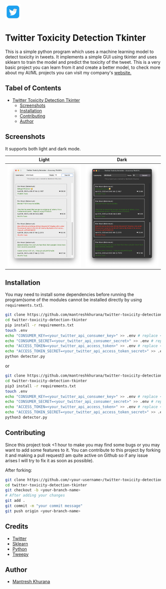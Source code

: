 <img src="./images/logo.png" width="50" height="50">

# Twitter Toxicity Detection Tkinter

This is a simple python program which uses a machine learning model to detect toxicity in tweets. It implements a simple GUI using tkinter and uses sklearn to train the model and predict the toxicity of the tweet. This is a very basic project you can learn from it and create a better model, to check more about my AI/ML projects you can visit my company's [website.](https://www.spyxpo.com/)

## Tabel of Contents

- [Twitter Toxicity Detection Tkinter](#twitter-toxicity-detection-tkinter)
  - [Screenshots](#screenshots)
  - [Installation](#installation)
  - [Contributing](#contributing)
  - [Author](#author)

## Screenshots

It supports both light and dark mode.

| Light | Dark |
| ----- | ---- |
| ![Light](./screenshots/screenshot-light.png) | ![Light](./screenshots/screenshot-dark.png)|

## Installation

You may need to install some dependencies before running the program(some of the modules cannot be installed directly by using `requirements.txt`).

```bash
git clone https://github.com/mantreshkhurana/twitter-toxicity-detection-tkinter.git
cd twitter-toxicity-detection-tkinter
pip install -r requirements.txt
touch .env
echo "CONSUMER_KEY=<your_twitter_api_consumer_key>" >> .env # replace <your_twitter_api_consumer_key> with your Twitter API consumer key
echo "CONSUMER_SECRET=<your_twitter_api_consumer_secret>" >> .env # replace <your_twitter_api_consumer_secret> with your Twitter API consumer secret
echo "ACCESS_TOKEN=<your_twitter_api_access_token>" >> .env # replace <your_twitter_api_access_token> with your Twitter API access token
echo "ACCESS_TOKEN_SECRET=<your_twitter_api_access_token_secret>" >> .env # replace <your_twitter_api_access_token_secret> with your Twitter API access token secret
python detector.py
```

or

```bash
git clone https://github.com/mantreshkhurana/twitter-toxicity-detection-tkinter.git
cd twitter-toxicity-detection-tkinter
pip3 install -r requirements.txt
touch .env
echo "CONSUMER_KEY=<your_twitter_api_consumer_key>" >> .env # replace <your_twitter_api_consumer_key> with your Twitter API consumer key
echo "CONSUMER_SECRET=<your_twitter_api_consumer_secret>" >> .env # replace <your_twitter_api_consumer_secret> with your Twitter API consumer secret
echo "ACCESS_TOKEN=<your_twitter_api_access_token>" >> .env # replace <your_twitter_api_access_token> with your Twitter API access token
echo "ACCESS_TOKEN_SECRET=<your_twitter_api_access_token_secret>" >> .env # replace <your_twitter_api_access_token_secret> with your Twitter API access token secret
python3 detector.py
```

## Contributing

Since this project took <1 hour to make you may find some bugs or you may want to add some features to it. You can contribute to this project by forking it and making a pull request(I am quite active on Github so if any issue arises I will try to fix it as soon as possible).

After forking:

```bash
git clone https://github.com/<your-username>/twitter-toxicity-detection-tkinter.git
cd twitter-toxicity-detection-tkinter
git checkout -b <your-branch-name>
# After adding your changes
git add .
git commit -m "your commit message"
git push origin <your-branch-name>
```

## Credits

- [Twitter](https://twitter.com/)
- [Sklearn](https://scikit-learn.org/stable/)
- [Python](https://www.python.org/)
- [Tweepy](https://www.tweepy.org/)

## Author

- [Mantresh Khurana](https://github.com/mantreshkhurana)
